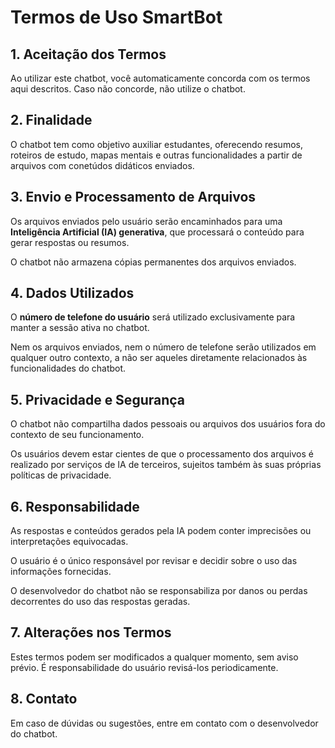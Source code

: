 # Termos de Uso SmartBot  

## 1. Aceitação dos Termos  
Ao utilizar este chatbot, você automaticamente concorda com os termos aqui descritos. Caso não concorde, não utilize o chatbot.  

## 2. Finalidade  
O chatbot tem como objetivo auxiliar estudantes, oferecendo resumos, roteiros de estudo, mapas mentais e outras funcionalidades a partir de arquivos com conetúdos didáticos enviados.  

## 3. Envio e Processamento de Arquivos  
Os arquivos enviados pelo usuário serão encaminhados para uma **Inteligência Artificial (IA) generativa**, que processará o conteúdo para gerar respostas ou resumos.  

O chatbot não armazena cópias permanentes dos arquivos enviados.  

## 4. Dados Utilizados  
O **número de telefone do usuário** será utilizado exclusivamente para manter a sessão ativa no chatbot.  

Nem os arquivos enviados, nem o número de telefone serão utilizados em qualquer outro contexto, a não ser aqueles diretamente relacionados às funcionalidades do chatbot.  

## 5. Privacidade e Segurança  
O chatbot não compartilha dados pessoais ou arquivos dos usuários fora do contexto de seu funcionamento.  

Os usuários devem estar cientes de que o processamento dos arquivos é realizado por serviços de IA de terceiros, sujeitos também às suas próprias políticas de privacidade.  

## 6. Responsabilidade  
As respostas e conteúdos gerados pela IA podem conter imprecisões ou interpretações equivocadas.  

O usuário é o único responsável por revisar e decidir sobre o uso das informações fornecidas.  

O desenvolvedor do chatbot não se responsabiliza por danos ou perdas decorrentes do uso das respostas geradas.  

## 7. Alterações nos Termos  
Estes termos podem ser modificados a qualquer momento, sem aviso prévio. É responsabilidade do usuário revisá-los periodicamente.  

## 8. Contato  
Em caso de dúvidas ou sugestões, entre em contato com o desenvolvedor do chatbot.  